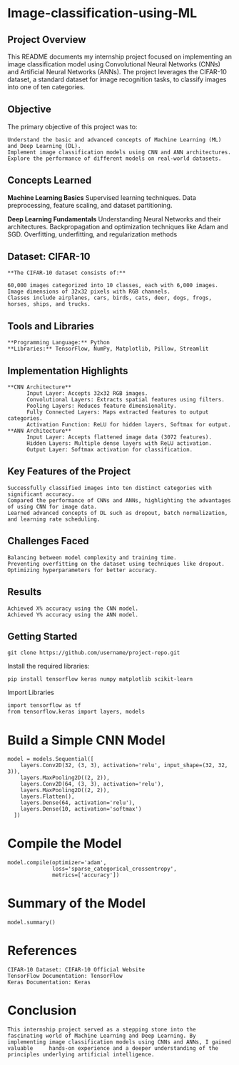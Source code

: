 # Image-classification-using-ML

## Project Overview
This README documents my internship project focused on implementing an image classification model using Convolutional Neural Networks (CNNs) and Artificial Neural Networks (ANNs). The project leverages the CIFAR-10 dataset, a standard dataset for image recognition tasks, to classify images into one of ten categories.

## Objective
  The primary objective of this project was to:

    Understand the basic and advanced concepts of Machine Learning (ML) and Deep Learning (DL).
    Implement image classification models using CNN and ANN architectures.
    Explore the performance of different models on real-world datasets.

## Concepts Learned

**Machine Learning Basics**
    Supervised learning techniques.
    Data preprocessing, feature scaling, and dataset partitioning.

**Deep Learning Fundamentals**
    Understanding Neural Networks and their architectures.
    Backpropagation and optimization techniques like Adam and SGD.
    Overfitting, underfitting, and regularization methods

## Dataset: CIFAR-10
    **The CIFAR-10 dataset consists of:**

    60,000 images categorized into 10 classes, each with 6,000 images.
    Image dimensions of 32x32 pixels with RGB channels.
    Classes include airplanes, cars, birds, cats, deer, dogs, frogs, horses, ships, and trucks.

## Tools and Libraries

    **Programming Language:** Python
    **Libraries:** TensorFlow, NumPy, Matplotlib, Pillow, Streamlit

## Implementation Highlights
    
    **CNN Architecture**
          Input Layer: Accepts 32x32 RGB images.
          Convolutional Layers: Extracts spatial features using filters.
          Pooling Layers: Reduces feature dimensionality.
          Fully Connected Layers: Maps extracted features to output categories.
          Activation Function: ReLU for hidden layers, Softmax for output.
    **ANN Architecture**
          Input Layer: Accepts flattened image data (3072 features).
          Hidden Layers: Multiple dense layers with ReLU activation.
          Output Layer: Softmax activation for classification.

## Key Features of the Project

    Successfully classified images into ten distinct categories with significant accuracy.
    Compared the performance of CNNs and ANNs, highlighting the advantages of using CNN for image data.
    Learned advanced concepts of DL such as dropout, batch normalization, and learning rate scheduling.

  
## Challenges Faced
    Balancing between model complexity and training time.
    Preventing overfitting on the dataset using techniques like dropout.
    Optimizing hyperparameters for better accuracy.

## Results
    Achieved X% accuracy using the CNN model.
    Achieved Y% accuracy using the ANN model.
    

## Getting Started
    git clone https://github.com/username/project-repo.git
Install the required libraries:

    pip install tensorflow keras numpy matplotlib scikit-learn

Import Libraries

    import tensorflow as tf
    from tensorflow.keras import layers, models

# Build a Simple CNN Model

    model = models.Sequential([
        layers.Conv2D(32, (3, 3), activation='relu', input_shape=(32, 32, 3)),
        layers.MaxPooling2D((2, 2)),
        layers.Conv2D(64, (3, 3), activation='relu'),
        layers.MaxPooling2D((2, 2)),
        layers.Flatten(),
        layers.Dense(64, activation='relu'),
        layers.Dense(10, activation='softmax')
      ])

# Compile the Model

    model.compile(optimizer='adam', 
                  loss='sparse_categorical_crossentropy', 
                  metrics=['accuracy'])

# Summary of the Model
    model.summary()
    
# References
    CIFAR-10 Dataset: CIFAR-10 Official Website
    TensorFlow Documentation: TensorFlow
    Keras Documentation: Keras
    
# Conclusion
    This internship project served as a stepping stone into the fascinating world of Machine Learning and Deep Learning. By implementing image classification models using CNNs and ANNs, I gained valuable     hands-on experience and a deeper understanding of the principles underlying artificial intelligence.

    
   

  
